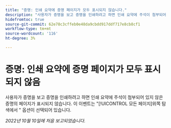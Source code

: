 ```yaml
---
title: "증명: 인쇄 요약에 증명 페이지가 모두 표시되지 않습니다."
description: "사용자가 증명을 보고 증명을 인쇄하려고 하면 인쇄 요약에 주석이 첨부되어 있지 않은 증명의 페이지가 표시되지 않습니다. 이 문제는 맨 위 탐색에서 모든 페이지 옵션을 선택한 경우에도 발생합니다."
hidefromtoc: true
source-git-commit: 62e78c3cffeb0e48da9cbdd917ddf717e8cb8cf1
workflow-type: tm+mt
source-wordcount: '116'
ht-degree: 3%

---
```



# 증명: 인쇄 요약에 증명 페이지가 모두 표시되지 않음

<!--This article is on both WF and WFP TOCs-->

사용자가 증명을 보고 증명을 인쇄하려고 하면 인쇄 요약에 주석이 첨부되어 있지 않은 증명의 페이지가 표시되지 않습니다. 이 이벤트는 &quot;[!UICONTROL 모든 페이지]위쪽 탐색에서 &quot; 옵션이 선택되어 있습니다.

_2022년 10월 10일에 처음 보고되었습니다._

